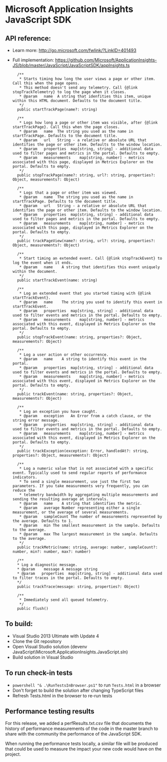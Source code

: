 ﻿# Microsoft Application Insights JavaScript SDK

## API reference:

* Learn more: http://go.microsoft.com/fwlink/?LinkID=401493
* Full implementation: https://github.com/Microsoft/ApplicationInsights-JS/blob/master/JavaScript/JavaScriptSDK/appInsights.ts

        /**
         * Starts timing how long the user views a page or other item. Call this when the page opens. 
         * This method doesn't send any telemetry. Call {@link stopTrackTelemetry} to log the page when it closes.
         * @param   name  A string that idenfities this item, unique within this HTML document. Defaults to the document title.
         */
        public startTrackPage(name?: string)

        /**
         * Logs how long a page or other item was visible, after {@link startTrackPage}. Call this when the page closes. 
         * @param   name  The string you used as the name in startTrackPage. Defaults to the document title.
         * @param   url   String - a relative or absolute URL that identifies the page or other item. Defaults to the window location.
         * @param   properties  map[string, string] - additional data used to filter pages and metrics in the portal. Defaults to empty.
         * @param   measurements    map[string, number] - metrics associated with this page, displayed in Metrics Explorer on the portal. Defaults to empty.
         */
        public stopTrackPage(name?: string, url?: string, properties?: Object, measurements?: Object)

        /**
         * Logs that a page or other item was viewed. 
         * @param   name  The string you used as the name in startTrackPage. Defaults to the document title.
         * @param   url   String - a relative or absolute URL that identifies the page or other item. Defaults to the window location.
         * @param   properties  map[string, string] - additional data used to filter pages and metrics in the portal. Defaults to empty.
         * @param   measurements    map[string, number] - metrics associated with this page, displayed in Metrics Explorer on the portal. Defaults to empty.
         */
        public trackPageView(name?: string, url?: string, properties?: Object, measurements?: Object)

        /**
         * Start timing an extended event. Call {@link stopTrackEvent} to log the event when it ends.
         * @param   name    A string that identifies this event uniquely within the document.
         */
        public startTrackEvent(name: string)

        /** 
         * Log an extended event that you started timing with {@link startTrackEvent}.
         * @param   name    The string you used to identify this event in startTrackEvent.
         * @param   properties  map[string, string] - additional data used to filter events and metrics in the portal. Defaults to empty.
         * @param   measurements    map[string, number] - metrics associated with this event, displayed in Metrics Explorer on the portal. Defaults to empty.
         */
        public stopTrackEvent(name: string, properties?: Object, measurements?: Object)

        /** 
         * Log a user action or other occurrence.
         * @param   name    A string to identify this event in the portal.
         * @param   properties  map[string, string] - additional data used to filter events and metrics in the portal. Defaults to empty.
         * @param   measurements    map[string, number] - metrics associated with this event, displayed in Metrics Explorer on the portal. Defaults to empty.
         */
        public trackEvent(name: string, properties?: Object, measurements?: Object)

        /**
         * Log an exception you have caught.
         * @param   exception   An Error from a catch clause, or the string error message.
         * @param   properties  map[string, string] - additional data used to filter events and metrics in the portal. Defaults to empty.
         * @param   measurements    map[string, number] - metrics associated with this event, displayed in Metrics Explorer on the portal. Defaults to empty.
         */
        public trackException(exception: Error, handledAt?: string, properties?: Object, measurements?: Object) 

        /**
         * Log a numeric value that is not associated with a specific event. Typically used to send regular reports of performance indicators.
         * To send a single measurement, use just the first two parameters. If you take measurements very frequently, you can reduce the 
         * telemetry bandwidth by aggregating multiple measurements and sending the resulting average at intervals.
         * @param   name    A string that identifies the metric.
         * @param   average Number representing either a single measurement, or the average of several measurements.
         * @param   sampleCount The number of measurements represented by the average. Defaults to 1.
         * @param   min The smallest measurement in the sample. Defaults to the average.
         * @param   max The largest measurement in the sample. Defaults to the average.
         */
        public trackMetric(name: string, average: number, sampleCount?: number, min?: number, max?: number)

        /**
        * Log a diagnostic message. 
        * @param    message A message string 
        * @param   properties  map[string, string] - additional data used to filter traces in the portal. Defaults to empty.
        */
        public trackTrace(message: string, properties?: Object)

        /**
         * Immediately send all queued telemetry.
         */
        public flush()



## To build:

* Visual Studio 2013 Ultimate with Update 4
* Clone the Git repository 
* Open Visual Studio solution (devenv JavaScript\Microsoft.ApplicationInsights.JavaScript.sln)
* Build solution in Visual Studio

## To run check-in tests
* `powershell "& .\RunTestsInBrowser.ps1"` to run `Tests.html` in a browser
* Don't forget to build the solution after changing TypeScript files
* Refresh Tests.html in the browser to re-run tests

## Performance testing results

For this release, we added a perfResults.txt.csv file that documents the history of performance measurements of the code in the master branch to share with the community the performance of the JavaScript SDK.

When running the performance tests locally, a similar file will be produced that could be used to measure the impact your new code would have on the project.
